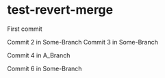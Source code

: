 # test-revert-merge

First commit

Commit 2 in Some-Branch
Commit 3 in Some-Branch

Commit 4 in A_Branch

Commit 6 in Some-Branch
